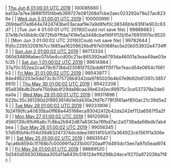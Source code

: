 | [Thu Jun  6 01:00:01 UTC 2019](https://transfer.sh/NbqGP/trcninja-dbdump-20190606010001.tar.bz2) | 100085680 | ba13a7a7ee3886f5f5f4beb399727e081268d7cbe2aec023292e79a27ac8236e | 
| [Wed Jun  5 01:00:01 UTC 2019](https://transfer.sh/fzqOC/trcninja-dbdump-20190605010001.tar.bz2) | 100000990 | 269dad17ad644e7424743be03acaaf9e7a9d8fef0c38346b1e93f41e902c63d7 | 
| [Tue Jun  4 01:00:01 UTC 2019](Could not save file) | 99886683 | 57e9b7e14bb9c0872fb97ffda7419e5a3448cbef99f1f12b15e7691097bc9520 | 
| [Mon Jun  3 01:00:02 UTC 2019](Could not save file) | 99782644 | ffd5c22953208167cc1885aa16209626bdf97e0068fac5e20b053932e4734ff2 | 
| [Sun Jun  2 01:00:02 UTC 2019]() | 99713334 | 060d34898abec07b5e4ccd00c21ac865392ea6793da46001a3eaa49ae03efc35 | 
| [Sat Jun  1 01:00:02 UTC 2019](https://transfer.sh/etvNV/trcninja-dbdump-20190601010002.tar.bz2) | 99614984 | 37a70c352ea2ca479c673bbd23085f752bdd6f115f75e7eacd54e0654c1561b3 | 
| [Fri May 31 01:00:02 UTC 2019](https://transfer.sh/fVlKo/trcninja-dbdump-20190531010001.tar.bz2) | 99543977 | 84e4952203e5dd73c3c175726b9342da9785020b4b07e9b92b61397c38576610 | 
| [Thu May 30 01:00:02 UTC 2019](https://transfer.sh/10cbsz/trcninja-dbdump-20190530010001.tar.bz2) | 99422208 | 85a936bdb2bafe75b9ab4f29da98caa39e62d2ec89975c3ce537379a2de0ea0a | 
| [Wed May 29 01:00:01 UTC 2019](https://transfer.sh/IMas1/trcninja-dbdump-20190529010001.tar.bz2) | 99311896 | 622bc35c361280d2f8953614b1e0d430e2fd7b778f3f41aef850ac21c39d5e25 | 
| [Tue May 28 01:00:02 UTC 2019](https://transfer.sh/xNx6B/trcninja-dbdump-20190528010002.tar.bz2) | 99233906 | 1b24190fca40635ba0ff68e445168eca93042412b42da242ef112a6567f5a2f0 | 
| [Mon May 27 01:00:02 UTC 2019]() | 99120959 | 4560139c6fb96a8c7c8ba2b942d87a6363a76fbd7ac2a0736ada56bdb7ab4bea | 
| [Sun May 26 01:00:02 UTC 2019](https://transfer.sh/7z7SP/trcninja-dbdump-20190526010001.tar.bz2) | 99056345 | 57d595bf4cf04d39d83247374dcddee39014f55d17a364922cb1561f1a306e9f | 
| [Sat May 25 01:00:02 UTC 2019](https://transfer.sh/g84fg/trcninja-dbdump-20190525010002.tar.bz2) | 98935547 | 7aca6b8594c1f768b7c0009911a231b00720aaff7d493dcf3ee7a97b5ead9746 | 
| [Fri May 24 01:00:01 UTC 2019](https://transfer.sh/12mSfh/trcninja-dbdump-20190524010001.tar.bz2) | 98869520 | 5d340d5563036bba305d11a643fc516124e1f6296b24ece1f270a972039a7f8c | 
